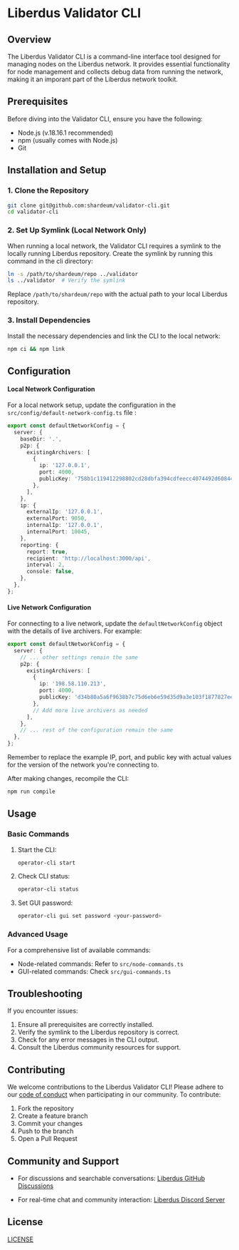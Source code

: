 # Liberdus Validator CLI

## Overview

The Liberdus Validator CLI is a command-line interface tool designed for managing nodes on the Liberdus network. It provides essential functionality for node management and collects debug data from running the network, making it an imporant part of the Liberdus network toolkit.

## Prerequisites

Before diving into the Validator CLI, ensure you have the following:

- Node.js (v.18.16.1 recommended)
- npm (usually comes with Node.js)
- Git

## Installation and Setup

### 1. Clone the Repository

```bash
git clone git@github.com:shardeum/validator-cli.git
cd validator-cli
```

### 2. Set Up Symlink (Local Network Only)

When running a local network, the Validator CLI requires a symlink to the locally running Liberdus repository. 
Create the symlink by running this command in the cli directory:

```bash
ln -s /path/to/shardeum/repo ../validator
ls ../validator  # Verify the symlink
```

Replace `/path/to/shardeum/repo` with the actual path to your local Liberdus repository.

### 3. Install Dependencies

Install the necessary dependencies and link the CLI to the local network:

```bash
npm ci && npm link
```

## Configuration

#### Local Network Configuration

For a local network setup, update the configuration in the `src/config/default-network-config.ts` file :

```typescript
export const defaultNetworkConfig = {
  server: {
    baseDir: '.',
    p2p: {
      existingArchivers: [
        {
          ip: '127.0.0.1',
          port: 4000,
          publicKey: '758b1c119412298802cd28dbfa394cdfeecc4074492d60844cc192d632d84de3',
        },
      ],
    },
    ip: {
      externalIp: '127.0.0.1',
      externalPort: 9050,
      internalIp: '127.0.0.1',
      internalPort: 10045,
    },
    reporting: {
      report: true,
      recipient: 'http://localhost:3000/api',
      interval: 2,
      console: false,
    },
  },
};
```

#### Live Network Configuration

For connecting to a live network, update the `defaultNetworkConfig` object with the details of live archivers. For example:

```typescript
export const defaultNetworkConfig = {
  server: {
    // ... other settings remain the same
    p2p: {
      existingArchivers: [
        {
          ip: '198.58.110.213',
          port: 4000,
          publicKey: 'd34b80a5a6f9638b7c75d6eb6e59d35d9a3e103f1877827eebbe973b8281f794',
        },
        // Add more live archivers as needed
      ],
    },
    // ... rest of the configuration remain the same
  },
};
```

Remember to replace the example IP, port, and public key with actual values for the version of the network you're connecting to.

After making changes, recompile the CLI:

```bash
npm run compile
```

## Usage

### Basic Commands

1. Start the CLI:
   ```bash
   operator-cli start
   ```

2. Check CLI status:
   ```bash
   operator-cli status
   ```

3. Set GUI password:
   ```bash
   operator-cli gui set password <your-password>
   ```

### Advanced Usage

For a comprehensive list of available commands:

- Node-related commands: Refer to `src/node-commands.ts`
- GUI-related commands: Check `src/gui-commands.ts`

## Troubleshooting

If you encounter issues:

1. Ensure all prerequisites are correctly installed.
2. Verify the symlink to the Liberdus repository is correct.
3. Check for any error messages in the CLI output.
4. Consult the Liberdus community resources for support.

## Contributing

We welcome contributions to the Liberdus Validator CLI! Please adhere to our [code of conduct](./CODE_OF_CONDUCT.md) when participating in our community. To contribute:

1. Fork the repository
2. Create a feature branch
3. Commit your changes
4. Push to the branch
5. Open a Pull Request

## Community and Support

- For discussions and searchable conversations:
  [Liberdus GitHub Discussions](https://github.com/shardeum/shardeum/discussions)

- For real-time chat and community interaction:
  [Liberdus Discord Server](https://discord.com/invite/shardeum)

## License

[LICENSE](./LICENSE)
